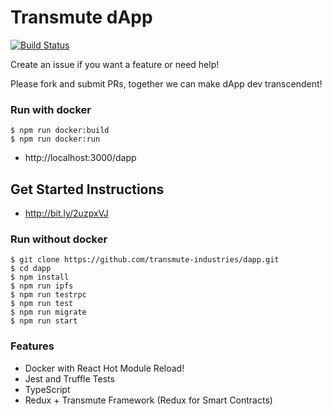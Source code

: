 # Transmute dApp

[![Build Status](https://travis-ci.org/transmute-industries/dapp.svg?branch=master)](https://travis-ci.org/transmute-industries/dapp)

Create an issue if you want a feature or need help!

Please fork and submit PRs, together we can make dApp dev transcendent!

### Run with docker

```
$ npm run docker:build
$ npm run docker:run
```

- http://localhost:3000/dapp

## Get Started Instructions

- http://bit.ly/2uzpxVJ

### Run without docker
```
$ git clone https://github.com/transmute-industries/dapp.git
$ cd dapp
$ npm install
$ npm run ipfs
$ npm run testrpc
$ npm run test
$ npm run migrate
$ npm run start
```

### Features

- Docker with React Hot Module Reload!
- Jest and Truffle Tests
- TypeScript
- Redux + Transmute Framework (Redux for Smart Contracts)